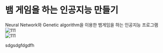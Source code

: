 # 뱀 게임을 하는 인공지능 만들기 
Neural Network와 Genetic algorithm을 이용한 뱀게임을 하는 인공지능 프로그램  
![111](./image/111.png)  
![111](https://user-images.githubusercontent.com/54670559/69914764-56f30c00-148b-11ea-840d-00c9ba4c7941.png)  

 sdgsdgfdgdfh  
